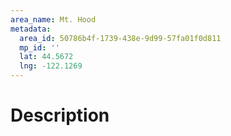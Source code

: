 ```yaml
---
area_name: Mt. Hood
metadata:
  area_id: 50786b4f-1739-438e-9d99-57fa01f0d811
  mp_id: ''
  lat: 44.5672
  lng: -122.1269
---
```

# Description
